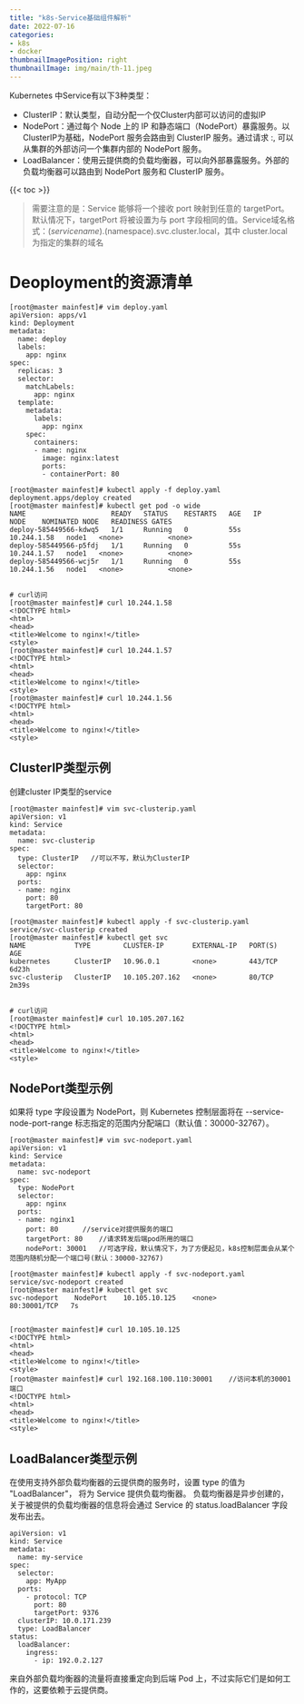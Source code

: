 ```yaml
---
title: "k8s-Service基础组件解析"
date: 2022-07-16
categories:
- k8s
- docker
thumbnailImagePosition: right
thumbnailImage: img/main/th-11.jpeg
---
```


Kubernetes 中Service有以下3种类型：
- ClusterIP：默认类型，自动分配一个仅Cluster内部可以访问的虚拟IP
- NodePort：通过每个 Node 上的 IP 和静态端口（NodePort）暴露服务。以ClusterIP为基础，NodePort 服务会路由到 ClusterIP 服务。通过请求 <NodeIP>:<NodePort>, 可以从集群的外部访问一个集群内部的 NodePort 服务。
- LoadBalancer：使用云提供商的负载均衡器，可以向外部暴露服务。外部的负载均衡器可以路由到 NodePort 服务和 ClusterIP 服务。

<!--more-->

{{< toc >}}

>需要注意的是：Service 能够将一个接收 port 映射到任意的 targetPort。默认情况下，targetPort 将被设置为与 port 字段相同的值。Service域名格式：$(service name).$(namespace).svc.cluster.local，其中 cluster.local 为指定的集群的域名


# Deoployment的资源清单

```
[root@master mainfest]# vim deploy.yaml 
apiVersion: apps/v1
kind: Deployment
metadata:
  name: deploy
  labels:
    app: nginx
spec:
  replicas: 3
  selector:
    matchLabels:
      app: nginx
  template:
    metadata:
      labels:
        app: nginx
    spec:
      containers:
      - name: nginx
        image: nginx:latest
        ports:
        - containerPort: 80
        
[root@master mainfest]# kubectl apply -f deploy.yaml 
deployment.apps/deploy created
[root@master mainfest]# kubectl get pod -o wide
NAME                     READY   STATUS    RESTARTS   AGE   IP            NODE    NOMINATED NODE   READINESS GATES
deploy-585449566-kdwq5   1/1     Running   0          55s   10.244.1.58   node1   <none>           <none>
deploy-585449566-p5fdj   1/1     Running   0          55s   10.244.1.57   node1   <none>           <none>
deploy-585449566-wcj5r   1/1     Running   0          55s   10.244.1.56   node1   <none>           <none>


# curl访问
[root@master mainfest]# curl 10.244.1.58
<!DOCTYPE html>
<html>
<head>
<title>Welcome to nginx!</title>
<style>
[root@master mainfest]# curl 10.244.1.57
<!DOCTYPE html>
<html>
<head>
<title>Welcome to nginx!</title>
<style>
[root@master mainfest]# curl 10.244.1.56
<!DOCTYPE html>
<html>
<head>
<title>Welcome to nginx!</title>
<style>
```

## ClusterIP类型示例
创建cluster IP类型的service
```
[root@master mainfest]# vim svc-clusterip.yaml
apiVersion: v1
kind: Service
metadata:
  name: svc-clusterip
spec:
  type: ClusterIP   //可以不写，默认为ClusterIP
  selector:
    app: nginx
  ports:
  - name: nginx
    port: 80
    targetPort: 80
    
[root@master mainfest]# kubectl apply -f svc-clusterip.yaml 
service/svc-clusterip created
[root@master mainfest]# kubectl get svc
NAME            TYPE        CLUSTER-IP       EXTERNAL-IP   PORT(S)   AGE
kubernetes      ClusterIP   10.96.0.1        <none>        443/TCP   6d23h
svc-clusterip   ClusterIP   10.105.207.162   <none>        80/TCP    2m39s


# curl访问
[root@master mainfest]# curl 10.105.207.162
<!DOCTYPE html>
<html>
<head>
<title>Welcome to nginx!</title>
<style>

```

## NodePort类型示例
如果将 type 字段设置为 NodePort，则 Kubernetes 控制层面将在 --service-node-port-range 标志指定的范围内分配端口（默认值：30000-32767）。
```
[root@master mainfest]# vim svc-nodeport.yaml
apiVersion: v1
kind: Service
metadata:
  name: svc-nodeport
spec:
  type: NodePort
  selector:
    app: nginx
  ports:
  - name: nginx1
    port: 80      //service对提供服务的端口
    targetPort: 80    //请求转发后端pod所用的端口
    nodePort: 30001   //可选字段，默认情况下，为了方便起见，k8s控制层面会从某个范围内随机分配一个端口号(默认：30000-32767)
    
[root@master mainfest]# kubectl apply -f svc-nodeport.yaml 
service/svc-nodeport created
[root@master mainfest]# kubectl get svc
svc-nodeport    NodePort    10.105.10.125    <none>        80:30001/TCP   7s


[root@master mainfest]# curl 10.105.10.125
<!DOCTYPE html>
<html>
<head>
<title>Welcome to nginx!</title>
<style>
[root@master mainfest]# curl 192.168.100.110:30001    //访问本机的30001端口
<!DOCTYPE html>
<html>
<head>
<title>Welcome to nginx!</title>
<style>

```
## LoadBalancer类型示例
在使用支持外部负载均衡器的云提供商的服务时，设置 type 的值为 "LoadBalancer"， 将为 Service 提供负载均衡器。 负载均衡器是异步创建的，关于被提供的负载均衡器的信息将会通过 Service 的 status.loadBalancer 字段发布出去。
```
apiVersion: v1
kind: Service
metadata:
  name: my-service
spec:
  selector:
    app: MyApp
  ports:
    - protocol: TCP
      port: 80
      targetPort: 9376
  clusterIP: 10.0.171.239
  type: LoadBalancer
status:
  loadBalancer:
    ingress:
      - ip: 192.0.2.127
```
来自外部负载均衡器的流量将直接重定向到后端 Pod 上，不过实际它们是如何工作的，这要依赖于云提供商。
